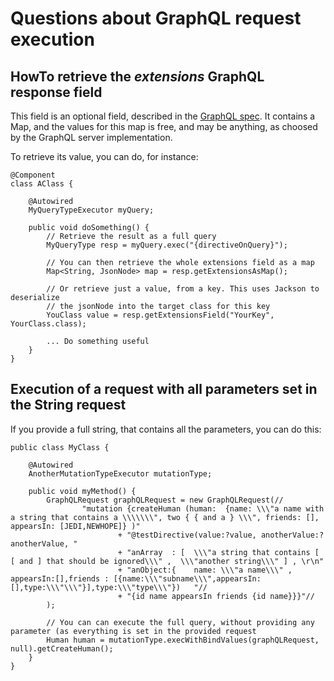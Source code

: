 
# Questions about GraphQL request execution


## HowTo retrieve the _extensions_ GraphQL response field

This field is an optional field, described in the [GraphQL spec](https://spec.graphql.org/June2018/#sec-Response). It contains a Map, and the values for this map is free, and may be anything, as choosed by the GraphQL server implementation.

To retrieve its value, you can do, for instance:

```
@Component
class AClass {
	
	@Autowired
	MyQueryTypeExecutor myQuery;
		
	public void doSomething() {
		// Retrieve the result as a full query
		MyQueryType resp = myQuery.exec("{directiveOnQuery}"); 
		
		// You can then retrieve the whole extensions field as a map
		Map<String, JsonNode> map = resp.getExtensionsAsMap();
		
		// Or retrieve just a value, from a key. This uses Jackson to deserialize 
		// the jsonNode into the target class for this key
		YouClass value = resp.getExtensionsField("YourKey", YourClass.class);
		
		... Do something useful
	}
}
```

## Execution of a request with all parameters set in the String request

If you provide a full string, that contains all the parameters, you can do this:

```
public class MyClass {

	@Autowired
	AnotherMutationTypeExecutor mutationType;
	
	public void myMethod() {
		GraphQLRequest graphQLRequest = new GraphQLRequest(//
				"mutation {createHuman (human:  {name: \\\"a name with a string that contains a \\\\\\\", two { { and a } \\\", friends: [], appearsIn: [JEDI,NEWHOPE]} )"
						+ "@testDirective(value:?value, anotherValue:?anotherValue, "
						+ "anArray  : [  \\\"a string that contains [ [ and ] that should be ignored\\\" ,  \\\"another string\\\" ] , \r\n"
						+ "anObject:{    name: \\\"a name\\\" , appearsIn:[],friends : [{name:\\\"subname\\\",appearsIn:[],type:\\\"\\\"}],type:\\\"type\\\"})   "//
						+ "{id name appearsIn friends {id name}}}"//
		);

		// You can can execute the full query, without providing any parameter (as everything is set in the provided request
		Human human = mutationType.execWithBindValues(graphQLRequest, null).getCreateHuman();
	}
}
```
